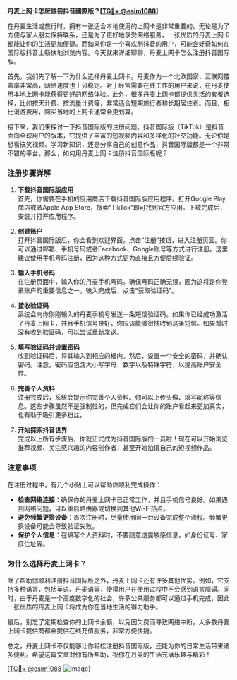 **丹麦上网卡怎麽註冊抖音國際版？[[TG💪+ @esim1088](https://t.me/s/esim1088)]**

在丹麦生活或旅行时，拥有一张适合本地使用的上网卡是非常重要的。无论是为了方便与家人朋友保持联系，还是为了更好地享受网络服务，一张优质的丹麦上网卡都能让你的生活更加便捷。而如果你是一个喜欢刷抖音的用户，可能会好奇如何在国际版抖音上畅快地浏览内容。今天就来详细聊聊，丹麦上网卡怎么注册抖音国际版。

首先，我们先了解一下为什么选择丹麦上网卡。丹麦作为一个北欧国家，互联网覆盖率非常高，网络速度也十分稳定。对于经常需要在线工作的用户来说，在丹麦使用本地上网卡能获得更好的网络体验。此外，很多丹麦上网卡都提供灵活的套餐选择，比如按天计费、按流量计费等，非常适合短期旅行者和长期居住者。而且，相比漫游费用，购买当地的上网卡通常会更划算。

接下来，我们来探讨一下抖音国际版的注册问题。抖音国际版（TikTok）是抖音面向全球用户的版本，它提供了丰富的短视频内容和多样化的社交功能。无论你是想看搞笑视频、学习新知识，还是分享自己的创意作品，抖音国际版都是一个非常不错的平台。那么，如何用丹麦上网卡注册抖音国际版呢？

### 注册步骤详解

1. **下载抖音国际版应用**  
   首先，你需要在手机的应用商店下载抖音国际版应用程序。打开Google Play商店或者Apple App Store，搜索“TikTok”即可找到官方应用。下载完成后，安装并打开应用程序。

2. **创建账户**  
   打开抖音国际版后，你会看到欢迎界面。点击“注册”按钮，进入注册页面。你可以通过邮箱、手机号码或者Facebook、Google账号等方式进行注册。这里建议使用手机号码注册，因为这种方式更为直接且方便后续验证。

3. **输入手机号码**  
   在注册页面中，输入你的丹麦手机号码。确保号码正确无误，因为这将是你登录账户的重要信息之一。输入完成后，点击“获取验证码”。

4. **接收验证码**  
   系统会向你刚刚输入的丹麦手机号发送一条短信验证码。如果你已经成功激活了丹麦上网卡，并且手机信号良好，你应该能够很快收到这条短信。如果暂时没有收到验证码，可以尝试重新发送。

5. **填写验证码并设置密码**  
   收到验证码后，将其输入到相应的框内。然后，设置一个安全的密码，并确认密码。注意，密码应包含大小写字母、数字以及特殊字符，以提高账户安全性。

6. **完善个人资料**  
   注册完成后，系统会提示你完善个人资料。你可以上传头像、填写昵称等信息。这些步骤虽然不是强制性的，但完成它们会让你的账户看起来更加真实，也有助于吸引更多粉丝。

7. **开始探索抖音世界**  
   完成以上所有步骤后，你就正式成为抖音国际版的一员啦！现在可以开始浏览推荐视频、关注感兴趣的内容创作者，甚至开始拍摄自己的短视频作品。

### 注意事项

在注册过程中，有几个小贴士可以帮助你顺利完成操作：

- **检查网络连接**：确保你的丹麦上网卡已正常工作，并且手机信号良好。如果遇到网络问题，可以重启路由器或切换到其他Wi-Fi热点。
- **避免频繁更换设备**：首次注册时，尽量使用同一台设备完成整个流程。频繁更换设备可能会导致验证失败。
- **保护个人信息**：在填写个人资料时，不要随意透露敏感信息，如身份证号、家庭住址等。

### 为什么选择丹麦上网卡？

除了帮助你顺利注册抖音国际版之外，丹麦上网卡还有许多其他优势。例如，它支持多种语言，包括英语、丹麦语等，使得用户在使用过程中不会感到语言障碍。同时，由于丹麦是一个高度数字化的社会，许多公共服务都可以通过手机完成，因此一张优质的丹麦上网卡将成为你在当地生活的得力助手。

最后，别忘了定期检查你的上网卡余额，以免因欠费而导致网络中断。大多数丹麦上网卡提供商都会提供在线充值服务，非常方便快捷。

总之，丹麦上网卡不仅能够让你轻松注册抖音国际版，还能为你的日常生活带来诸多便利。希望这篇文章对你有所帮助，祝你在丹麦的生活充满乐趣与精彩！

[[TG💪+ @esim1088](https://t.me/s/esim1088) ![Image](https://i.postimg.cc/4NQfJmqS/Snipaste-2025-05-13-00-14-12.png)]